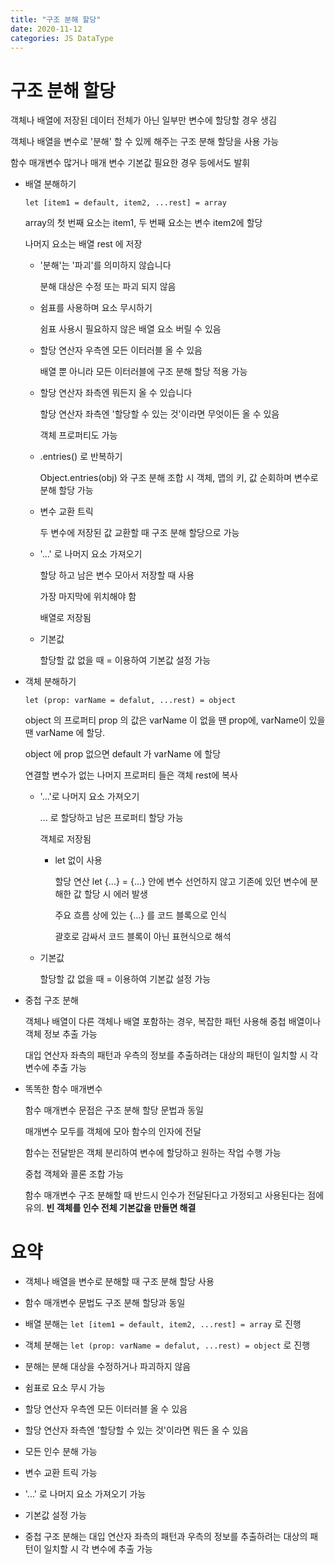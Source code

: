 ```yaml
---
title: "구조 분해 할당"
date: 2020-11-12
categories: JS DataType
---
```


# 구조 분해 할당

객체나 배열에 저장된 데이터 전체가 아닌 일부만 변수에 할당할 경우 생김

객체나 배열을 변수로 '분해' 할 수 있께 해주는 구조 분해 할당을 사용 가능

함수 매개변수 많거나 매개 변수 기본값 필요한 경우 등에서도 발휘

- 배열 분해하기

  `let [item1 = default, item2, ...rest] = array`

  array의 첫 번째 요소는 item1, 두 번째 요소는 변수 item2에 할당

  나머지 요소는 배열 rest 에 저장

  - '분해'는 '파괴'를 의미하지 않습니다

    분해 대상은 수정 또는 파괴 되지 않음

  - 쉼표를 사용하며 요소 무시하기

    쉼표 사용시 필요하지 않은 배열 요소 버릴 수 있음

  - 할당 연산자 우측엔 모든 이터러블 올 수 있음

    배열 뿐 아니라 모든 이터러블에 구조 분해 할당 적용 가능

  - 할당 연산자 좌측엔 뭐든지 올 수 있습니다

    할당 연산자 좌측엔 '할당할 수 있는 것'이라면 무엇이든 올 수 있음

    객체 프로퍼티도 가능

  - .entries() 로 반복하기

    Object.entries(obj) 와 구조 분해 조합 시 객체, 맵의 키, 값 순회하며 변수로 분해 할당 가능

  - 변수 교환 트릭

    두 변수에 저장된 값 교환할 때 구조 분해 할당으로 가능

  - '...' 로 나머지 요소 가져오기

    할당 하고 남은 변수 모아서 저장할 때 사용

    가장 마지막에 위치해야 함

    배열로 저장됨

  - 기본값

    할당할 값 없을 때 = 이용하여 기본값 설정 가능

- 객체 분해하기

  `let (prop: varName = defalut, ...rest) = object`

  object 의 프로퍼티 prop 의 값은 varName 이 없을 땐 prop에, varName이 있을 땐 varName 에 할당.

  object 에 prop 없으면 default 가 varName 에 할당

  연결할 변수가 없는 나머지 프로퍼티 들은 객체 rest에 복사

  - '...'로 나머지 요소 가져오기

    ... 로 할당하고 남은 프로퍼티 할당 가능

    객체로 저장됨

    - let 없이 사용

      할당 연산 let {...} = {...} 안에 변수 선언하지 않고 기존에 있던 변수에 분해한 값 할당 시 에러 발생

      주요 흐름 상에 있는 {...} 를 코드 블록으로 인식

      괄호로 감싸서 코드 블록이 아닌 표현식으로 해석

  - 기본값

    할당할 값 없을 때 = 이용하여 기본값 설정 가능

- 중첩 구조 분해

  객체나 배열이 다른 객체나 배열 포함하는 경우, 복잡한 패턴 사용해 중첩 배열이나 객체 정보 추출 가능

  대입 연산자 좌측의 패턴과 우측의 정보를 추출하려는 대상의 패턴이 일치할 시 각 변수에 추출 가능

- 똑똑한 함수 매개변수

  함수 매개변수 문접은 구조 분해 할당 문법과 동일

  매개변수 모두를 객체에 모아 함수의 인자에 전달

  함수는 전달받은 객체 분리하여 변수에 할당하고 원하는 작업 수행 가능

  중첩 객체와 콜론 조합 가능

  함수 매개변수 구조 분해할 때 반드시 인수가 전달된다고 가정되고 사용된다는 점에 유의. **빈 객체를 인수 전체 기본값을 만들면 해결**

# 요약

- 객체나 배열을 변수로 분해할 때 구조 분해 할당 사용

- 함수 매개변수 문법도 구조 분해 할당과 동일

- 배열 분해는 `let [item1 = default, item2, ...rest] = array` 로 진행

- 객체 분해는 `let (prop: varName = defalut, ...rest) = object` 로 진행

- 분해는 분해 대상을 수정하거나 파괴하지 않음

- 쉼표로 요소 무시 가능

- 할당 연산자 우측엔 모든 이터러블 올 수 있음

- 할당 연산자 좌측엔 '할당할 수 있는 것'이라면 뭐든 올 수 있음

- 모든 인수 분해 가능

- 변수 교환 트릭 가능

- '...' 로 나머지 요소 가져오기 가능

- 기본값 설정 가능

- 중첩 구조 분해는 대입 연산자 좌측의 패턴과 우측의 정보를 추출하려는 대상의 패턴이 일치할 시 각 변수에 추출 가능
